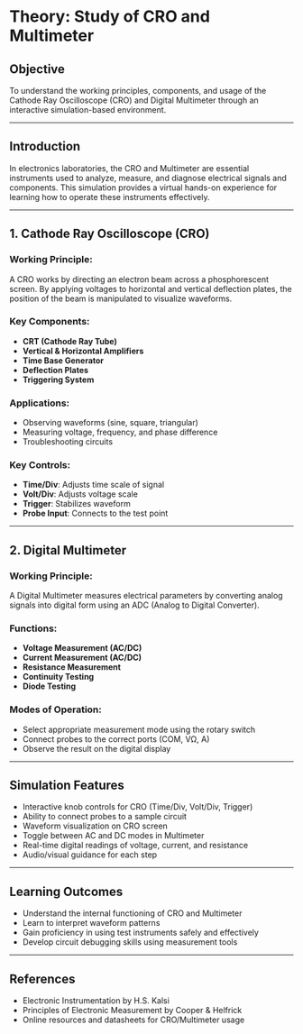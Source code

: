 # Theory: Study of CRO and Multimeter

## Objective
To understand the working principles, components, and usage of the Cathode Ray Oscilloscope (CRO) and Digital Multimeter through an interactive simulation-based environment.

---

## Introduction

In electronics laboratories, the CRO and Multimeter are essential instruments used to analyze, measure, and diagnose electrical signals and components. This simulation provides a virtual hands-on experience for learning how to operate these instruments effectively.

---

## 1. Cathode Ray Oscilloscope (CRO)

### Working Principle:
A CRO works by directing an electron beam across a phosphorescent screen. By applying voltages to horizontal and vertical deflection plates, the position of the beam is manipulated to visualize waveforms.

### Key Components:
- **CRT (Cathode Ray Tube)**
- **Vertical & Horizontal Amplifiers**
- **Time Base Generator**
- **Deflection Plates**
- **Triggering System**

### Applications:
- Observing waveforms (sine, square, triangular)
- Measuring voltage, frequency, and phase difference
- Troubleshooting circuits

### Key Controls:
- **Time/Div**: Adjusts time scale of signal
- **Volt/Div**: Adjusts voltage scale
- **Trigger**: Stabilizes waveform
- **Probe Input**: Connects to the test point

---

## 2. Digital Multimeter

### Working Principle:
A Digital Multimeter measures electrical parameters by converting analog signals into digital form using an ADC (Analog to Digital Converter).

### Functions:
- **Voltage Measurement (AC/DC)**
- **Current Measurement (AC/DC)**
- **Resistance Measurement**
- **Continuity Testing**
- **Diode Testing**

### Modes of Operation:
- Select appropriate measurement mode using the rotary switch
- Connect probes to the correct ports (COM, VΩ, A)
- Observe the result on the digital display

---

## Simulation Features

- Interactive knob controls for CRO (Time/Div, Volt/Div, Trigger)
- Ability to connect probes to a sample circuit
- Waveform visualization on CRO screen
- Toggle between AC and DC modes in Multimeter
- Real-time digital readings of voltage, current, and resistance
- Audio/visual guidance for each step

---

## Learning Outcomes

- Understand the internal functioning of CRO and Multimeter
- Learn to interpret waveform patterns
- Gain proficiency in using test instruments safely and effectively
- Develop circuit debugging skills using measurement tools

---

## References

- Electronic Instrumentation by H.S. Kalsi
- Principles of Electronic Measurement by Cooper & Helfrick
- Online resources and datasheets for CRO/Multimeter usage


